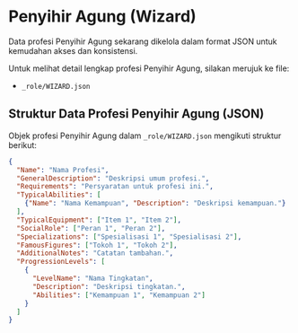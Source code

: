 # Penyihir Agung (Wizard)

Data profesi Penyihir Agung sekarang dikelola dalam format JSON untuk kemudahan akses dan konsistensi.

Untuk melihat detail lengkap profesi Penyihir Agung, silakan merujuk ke file:
*   `_role/WIZARD.json`

## Struktur Data Profesi Penyihir Agung (JSON)

Objek profesi Penyihir Agung dalam `_role/WIZARD.json` mengikuti struktur berikut:

```json
{
  "Name": "Nama Profesi",
  "GeneralDescription": "Deskripsi umum profesi.",
  "Requirements": "Persyaratan untuk profesi ini.",
  "TypicalAbilities": [
    {"Name": "Nama Kemampuan", "Description": "Deskripsi kemampuan."}
  ],
  "TypicalEquipment": ["Item 1", "Item 2"],
  "SocialRole": ["Peran 1", "Peran 2"],
  "Specializations": ["Spesialisasi 1", "Spesialisasi 2"],
  "FamousFigures": ["Tokoh 1", "Tokoh 2"],
  "AdditionalNotes": "Catatan tambahan.",
  "ProgressionLevels": [
    {
      "LevelName": "Nama Tingkatan",
      "Description": "Deskripsi tingkatan.",
      "Abilities": ["Kemampuan 1", "Kemampuan 2"]
    }
  ]
}
```